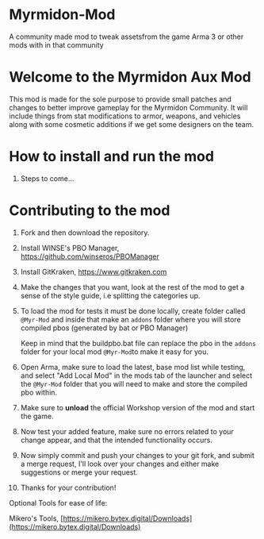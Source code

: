 # Myrmidon-Mod
A community made mod to tweak assetsfrom the game Arma 3 or other mods with in that community

# Welcome to the Myrmidon Aux Mod

This mod is made for the sole purpose to provide small patches and changes to better improve gameplay for the Myrmidon Community. It will include things from stat modifications to armor, weapons, and vehicles along with some cosmetic additions if we get some designers on the team.

# How to install and run the mod

1. Steps to come...

# Contributing to the mod

1. Fork and then download the repository.

2. Install WINSE's PBO Manager, <a href="https://github.com/winseros/PBOManager" target="_blank">https://github.com/winseros/PBOManager</a>

3. Install GitKraken, <a href="https://www.gitkraken.com/" target="_blank">https://www.gitkraken.com</a>

4. Make the changes that you want, look at the rest of the mod to get a sense of the style guide, i.e splitting the categories up.

5. To load the mod for tests it must be done locally, create folder called `@Myr-Mod` and inside that make an `addons` folder where you will store compiled pbos (generated by bat or PBO Manager)

    Keep in mind that the buildpbo.bat file can replace the pbo in the `addons` folder for your local mod `@Myr-Mod`to make it easy for you.

6. Open Arma, make sure to load the latest, base mod list while testing, and select "Add Local Mod" in the mods tab of the launcher and select the `@Myr-Mod` folder that you will need to make and store the compiled pbo within.

7. Make sure to **unload** the official Workshop version of the mod and start the game.

8. Now test your added feature, make sure no errors related to your change appear, and that the intended functionality occurs.

9. Now simply commit and push your changes to your git fork, and submit a merge request, I'll look over your changes and either make suggestions or merge your request.

10. Thanks for your contribution!

Optional Tools for ease of life:

Mikero's Tools, [https://mikero.bytex.digital/Downloads](https://mikero.bytex.digital/Downloads)
